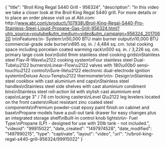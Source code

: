 {
    "title": "Broil King Regal S440 Grill - 956324",
    "description": "In this video we take a closer look at the Broil King Regal S440 grill.  For more details or to place an order please visit us at Abt.com: http:\/\/www.abt.com\/product\/107938\/Broil-King-Regal-S440-Pro-Stainless-Steel-Liquid-Propane-Gas-Grill-956324.html?utm_source=youtube&utm_medium=video&utm_campaign=956324_20170620 \n\nFeatures:\n- System:\n50,000 BTU main burner output\n10,000 BTU commercial-grade side burner\n695 sq. in. \/ 4,484 sq. cm. total cooking space including porcelain coated warming rack\n500 sq. in. \/ 3,226 sq. cm. primary large cook box\nSolid 9mm stainless steel cooking grids\nStainless steel Flav-R-Wave\u2122 cooking system\nFour stainless steel Dual-Tube\u2122 burners\nLinear-Flow\u2122 valves with 180\u00b0 sensi-touch\u2122 control\nSure-lite\u2122 electronic dual-electrode ignition system\nDeluxe Accu-Temp\u2122 thermometer\n\n- Design:\nStainless steel cookbox with cast aluminium end caps\nStainless steel handles\nStainless steel side shelves with cast aluminium condiment bins\nStainless steel roll-action lid with stylish cast aluminium end caps\nLarge 3\" \/ 7.6 cm locking casters\nLevel Q\u2122 leg levelers located on the front casters\nRust resistant zinc coated steel components\nPremium powder-coat epoxy paint finish on cabinet and base\nPropane models have a pull-out tank drawer for easy changes plus an integrated storage shelf\nBuilt-in control knob lights\n\n- Fuel Type:\nPropane (LP) - designed for use with 20lb tank - not included.",
    "videoid": "99915022",
    "date_created": "1497974528",
    "date_modified": "1497990215",
    "type": "captivate",
    "layout": "video",
    "url": "\/v\/broil-king-regal-s440-grill-956324\/99915022"
}